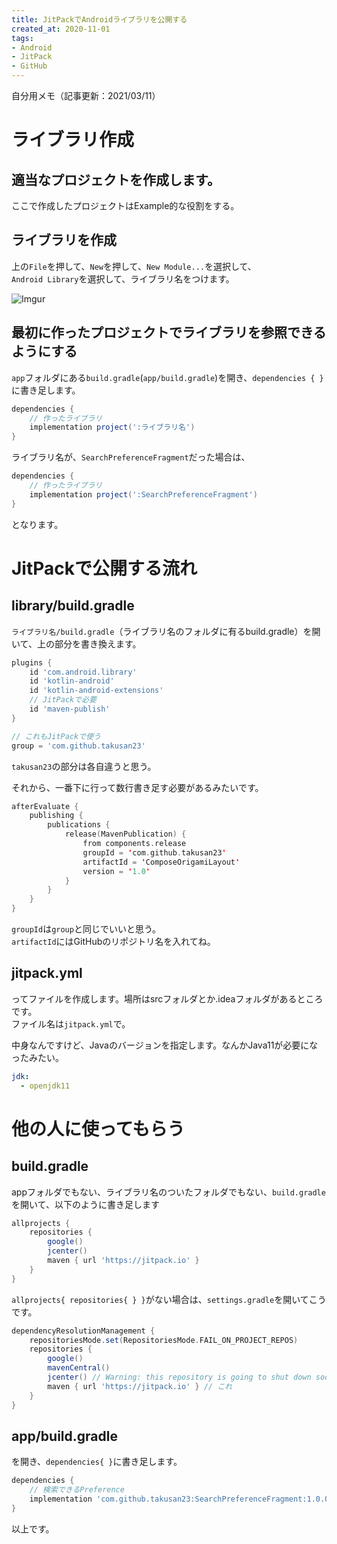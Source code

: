 ```yaml
---
title: JitPackでAndroidライブラリを公開する
created_at: 2020-11-01
tags:
- Android
- JitPack
- GitHub
---
```


自分用メモ（記事更新：2021/03/11）

# ライブラリ作成
## 適当なプロジェクトを作成します。
ここで作成したプロジェクトはExample的な役割をする。

## ライブラリを作成
上の`File`を押して、`New`を押して、`New Module...`を選択して、  
`Android Library`を選択して、ライブラリ名をつけます。

![Imgur](https://imgur.com/tQF3cW2.png)

## 最初に作ったプロジェクトでライブラリを参照できるようにする
`app`フォルダにある`build.gradle`(`app/build.gradle`)を開き、`dependencies { }`に書き足します。

```gradle
dependencies {
    // 作ったライブラリ
    implementation project(':ライブラリ名')
}
```

ライブラリ名が、`SearchPreferenceFragment`だった場合は、

```gradle
dependencies {
    // 作ったライブラリ
    implementation project(':SearchPreferenceFragment')
}
```

となります。

# JitPackで公開する流れ
## library/build.gradle
`ライブラリ名/build.gradle`（ライブラリ名のフォルダに有るbuild.gradle）を開いて、上の部分を書き換えます。

```gradle
plugins {
    id 'com.android.library'
    id 'kotlin-android'
    id 'kotlin-android-extensions'
    // JitPackで必要
    id 'maven-publish'
}

// これもJitPackで使う
group = 'com.github.takusan23'
```

`takusan23`の部分は各自違うと思う。

それから、一番下に行って数行書き足す必要があるみたいです。

```kotlin
afterEvaluate {
    publishing {
        publications {
            release(MavenPublication) {
                from components.release
                groupId = 'com.github.takusan23'
                artifactId = 'ComposeOrigamiLayout'
                version = '1.0'
            }
        }
    }
}
```

`groupId`は`group`と同じでいいと思う。  
`artifactId`にはGitHubのリポジトリ名を入れてね。
 
## jitpack.yml
ってファイルを作成します。場所はsrcフォルダとか.ideaフォルダがあるところです。  
ファイル名は`jitpack.yml`で。  

中身なんですけど、Javaのバージョンを指定します。なんかJava11が必要になったみたい。

```yml
jdk:
  - openjdk11
```

# 他の人に使ってもらう
## build.gradle
appフォルダでもない、ライブラリ名のついたフォルダでもない、`build.gradle`を開いて、以下のように書き足します

```gradle
allprojects {
    repositories {
        google()
        jcenter()
        maven { url 'https://jitpack.io' }
    }
}
```

`allprojects{ repositories{ } }`がない場合は、`settings.gradle`を開いてこうです。  

```gradle
dependencyResolutionManagement {
    repositoriesMode.set(RepositoriesMode.FAIL_ON_PROJECT_REPOS)
    repositories {
        google()
        mavenCentral()
        jcenter() // Warning: this repository is going to shut down soon
        maven { url 'https://jitpack.io' } // これ
    }
}
```

## app/build.gradle
を開き、`dependencies{ }`に書き足します。

```gradle
dependencies {
    // 検索できるPreference
    implementation 'com.github.takusan23:SearchPreferenceFragment:1.0.0'
}
```

以上です。